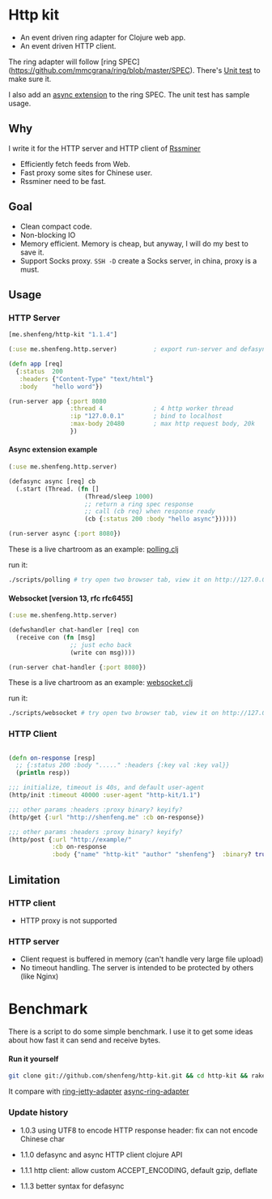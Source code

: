 # Http kit

* An event driven ring adapter for Clojure web app.
* An event driven HTTP client.

The ring adapter will follow [ring SPEC]
(https://github.com/mmcgrana/ring/blob/master/SPEC).
There's
[Unit test](https://github.com/shenfeng/http-kit/blob/master/test/me/shenfeng/http/server/server_test.clj)
to make sure it.

I also add an
[async extension](https://github.com/shenfeng/http-kit/blob/master/src/java/me/shenfeng/http/server/IListenableFuture.java)
to the ring SPEC. The unit test has sample usage.

## Why

I write it for the HTTP server and HTTP client of
[Rssminer](http://rssminer.net)

* Efficiently fetch feeds from Web.
* Fast proxy some sites for Chinese user.
* Rssminer need to be fast.

## Goal
* Clean compact code.
* Non-blocking IO
* Memory efficient. Memory is cheap, but anyway, I will do my best to
  save it.
* Support Socks proxy. `SSH -D` create a Socks server, in china, proxy
  is a must.

## Usage

### HTTP Server
```clj
[me.shenfeng/http-kit "1.1.4"]

(:use me.shenfeng.http.server)          ; export run-server and defasync

(defn app [req]
  {:status  200
   :headers {"Content-Type" "text/html"}
   :body    "hello word"})

(run-server app {:port 8080
                 :thread 4              ; 4 http worker thread
                 :ip "127.0.0.1"        ; bind to localhost
                 :max-body 20480        ; max http request body, 20k
                 })

```

#### Async extension example
```clj
(:use me.shenfeng.http.server)

(defasync async [req] cb
  (.start (Thread. (fn []
                     (Thread/sleep 1000)
                     ;; return a ring spec response
                     ;; call (cb req) when response ready
                     (cb {:status 200 :body "hello async"})))))

(run-server async {:port 8080})
```
These is a live chartroom as an example:
[polling.clj](https://github.com/shenfeng/http-kit/blob/master/test/me/shenfeng/http/polling.clj)

run it:

```sh
./scripts/polling # try open two browser tab, view it on http://127.0.0.1:9898/
```

#### Websocket [version 13, rfc rfc6455]
```clj
(:use me.shenfeng.http.server)

(defwshandler chat-handler [req] con
  (receive con (fn [msg]
                 ;; just echo back
                 (write con msg))))

(run-server chat-handler {:port 8080})

```

These is a live chartroom as an example:
[websocket.clj](https://github.com/shenfeng/http-kit/blob/master/test/me/shenfeng/http/websocket.clj)

run it:

```sh
./scripts/websocket # try open two browser tab, view it on http://127.0.0.1:9899/
```

### HTTP Client

```clj

(defn on-response [resp]
  ;; {:status 200 :body "....." :headers {:key val :key val}}
  (println resp))

;;; initialize, timeout is 40s, and default user-agent
(http/init :timeout 40000 :user-agent "http-kit/1.1")

;;; other params :headers :proxy binary? keyify?
(http/get {:url "http://shenfeng.me" :cb on-response})

;;; other params :headers :proxy binary? keyify?
(http/post {:url "http://example/"
            :cb on-response
            :body {"name" "http-kit" "author" "shenfeng"}  :binary? true})

```

## Limitation

### HTTP client
* HTTP proxy is not supported

### HTTP server
* Client request is buffered in memory (can't handle very large
  file upload)
* No timeout handling. The server is intended to be protected by
  others (like Nginx)

# Benchmark

There is a script to do some simple benchmark. I use it to get some ideas
about how fast it can send and receive bytes.

#### Run it yourself
```sh
git clone git://github.com/shenfeng/http-kit.git && cd http-kit && rake bench
```
It compare with
[ring-jetty-adapter](https://github.com/mmcgrana/ring)
[async-ring-adapter](https://github.com/shenfeng/async-ring-adapter)

### Update history

* 1.0.3  using UTF8 to encode HTTP response header: fix can not encode
  Chinese char

* 1.1.0 defasync and async HTTP client clojure API
* 1.1.1 http client: allow custom ACCEPT_ENCODING, default gzip, deflate
* 1.1.3 better syntax for defasync
